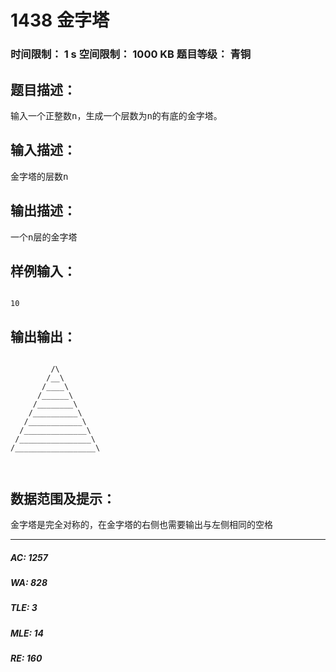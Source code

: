 # 1438 金字塔   
### 时间限制： 1 s     空间限制： 1000 KB     题目等级： 青铜  
## 题目描述：  

<pre>
输入一个正整数n，生成一个层数为n的有底的金字塔。
</pre>
  
  
## 输入描述：  

<pre>
金字塔的层数n
</pre>
  
  
## 输出描述：  

<pre>
一个n层的金字塔
</pre>
  
  
## 样例输入：  

<pre><code>
10
</code></pre>
  
  
## 输出输出：  

<pre><code>
         /\           
        /__\          
       /____\         
      /______\        
     /________\       
    /__________\      
   /____________\     
  /______________\    
 /________________\   
/__________________\  
  

</code></pre>
  
  
## 数据范围及提示：  

<pre>
金字塔是完全对称的，在金字塔的右侧也需要输出与左侧相同的空格
</pre>
  
  
***  

##### AC: 1257  
##### WA: 828  
##### TLE: 3  
##### MLE: 14  
##### RE: 160  

